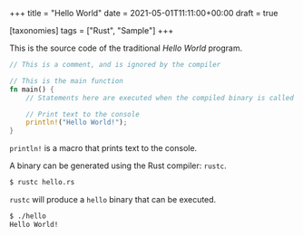 +++
title = "Hello World"
date = 2021-05-01T11:11:00+00:00
draft = true

[taxonomies]
tags = ["Rust", "Sample"]
+++

This is the source code of the traditional *Hello World* program.
<!-- more -->

```rust
// This is a comment, and is ignored by the compiler

// This is the main function
fn main() {
    // Statements here are executed when the compiled binary is called

    // Print text to the console
    println!("Hello World!");
}
```

`println!` is a macro that prints text to the console.

A binary can be generated using the Rust compiler: `rustc`.

```bash
$ rustc hello.rs
```

`rustc` will produce a `hello` binary that can be executed.

```bash
$ ./hello
Hello World!
```